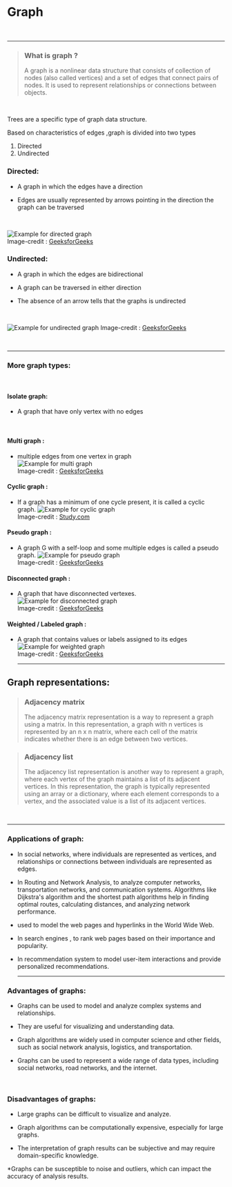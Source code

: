 # Graph #

<br>
<hr>

> ### **What is graph ?**
> A graph is a nonlinear data structure that consists of collection of nodes (also called vertices) and a set of edges that connect pairs of nodes. It is used to represent relationships or connections between objects.

<br>

Trees are a specific type of graph data structure.

Based on characteristics of edges ,graph is divided into two types
1. Directed
2. Undirected 

### Directed: ###

* A graph in which the edges have a direction

* Edges are usually represented by arrows pointing in the direction the graph can be traversed
<br>

![Example for directed graph](https://media.geeksforgeeks.org/wp-content/cdn-uploads/SCC1.png)<br>
      Image-credit : [GeeksforGeeks](https://www.geeksforgeeks.org/)
    

### Undirected: ###

* A graph in which the edges are bidirectional

* A graph can be traversed in either direction

* The absence of an arrow tells that the graphs is undirected

<br>

![Example for undirected graph](https://media.geeksforgeeks.org/wp-content/cdn-uploads/cycleGraph-300x156.png)
      Image-credit : [GeeksforGeeks](https://www.geeksforgeeks.org/)

<br>
<hr>
    
### More graph types: ###
<br>

#### Isolate graph: #### 

* A graph that have only vertex with no edges
<br>

#### Multi graph : #### 

* multiple edges from one vertex in graph<br>
  ![Example for multi graph](https://media.geeksforgeeks.org/wp-content/uploads/hamiltonian-circuit2-2.jpg)<br>
  Image-credit : [GeeksforGeeks](https://www.geeksforgeeks.org/)
  <br>

#### Cyclic graph : ####

* If a graph has a minimum of one cycle present, it is called a cyclic graph. 
  ![Example for cyclic graph](https://study.com/cimages/multimages/16/cyclic_graphs.png)<br>
  Image-credit : [Study.com](https://study.com/)
  <br>

#### Pseudo graph : ####

* A graph G with a self-loop and some multiple edges is called a pseudo graph.
  ![Example for pseudo graph](https://media.geeksforgeeks.org/wp-content/uploads/pseudo-2.png)<br>
  Image-credit : [GeeksforGeeks](https://www.geeksforgeeks.org/)
  <br>

#### Disconnected graph : ####

* A graph that have disconnected vertexes.<br>
  ![Example for disconnected graph](https://media.geeksforgeeks.org/wp-content/uploads/bfs_disconnected.jpg)<br>
  Image-credit : [GeeksforGeeks](https://www.geeksforgeeks.org/)
  <br>
  
#### Weighted / Labeled graph : ####

* A graph that contains values or labels assigned to its edges <br>
  ![Example for weighted graph](https://media.geeksforgeeks.org/wp-content/uploads/20210618164116/gfg2-300x168.png)<br>
  Image-credit : [GeeksforGeeks](https://www.geeksforgeeks.org/)
  <br>
  <hr>

## Graph representations: ##

  > ### **Adjacency matrix** ###
  > The adjacency matrix representation is a way to represent a graph using a matrix. In this representation, a graph with n vertices is represented by an n x n matrix, where each cell of the matrix indicates whether there is an edge between two vertices.

  > ### **Adjacency list** ###
  >The adjacency list representation is another way to represent a graph, where each vertex of the graph maintains a list of its adjacent vertices. In this representation, the graph is typically represented using an array or a dictionary, where each element corresponds to a vertex, and the associated value is a list of its adjacent vertices.
  <br>
  <hr>

### Applications of graph: ###

* In social networks, where individuals are represented as vertices, and relationships or connections between individuals are
  represented as edges. 

* In Routing and Network Analysis, to analyze computer networks, transportation networks, and communication systems. Algorithms like Dijkstra's algorithm and the shortest path algorithms help in finding optimal routes, calculating distances, and analyzing network performance.

* used to model the web pages and hyperlinks in the World Wide Web.

* In search engines , to rank web pages based on their importance and popularity.

* In recommendation system to model user-item interactions and provide personalized recommendations. 
  <br>
  <hr>

### Advantages of graphs: ###

* Graphs can be used to model and analyze complex systems and relationships.

* They are useful for visualizing and understanding data.

* Graph algorithms are widely used in computer science and other fields, such as social network analysis, logistics, and transportation.

* Graphs can be used to represent a wide range of data types, including social networks, road networks, and the internet.
<br>

### Disadvantages of graphs: ###

* Large graphs can be difficult to visualize and analyze.

* Graph algorithms can be computationally expensive, especially for large graphs.

* The interpretation of graph results can be subjective and may require domain-specific knowledge.

*Graphs can be susceptible to noise and outliers, which can impact the accuracy of analysis results.
<br>